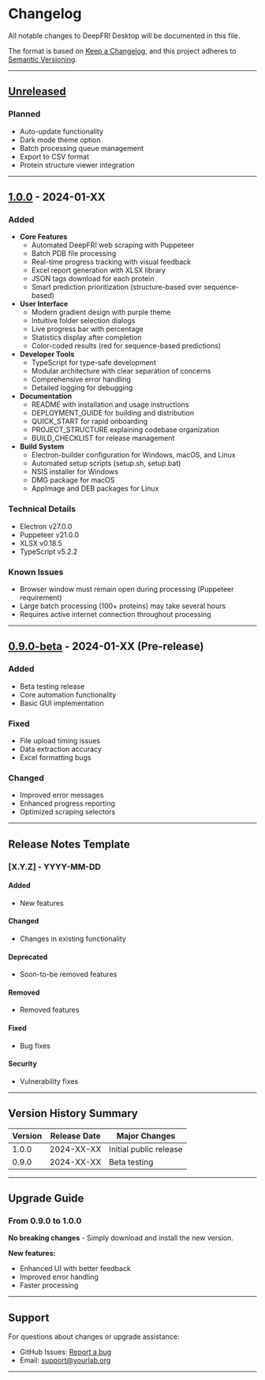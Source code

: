 # Changelog

All notable changes to DeepFRI Desktop will be documented in this file.

The format is based on [Keep a Changelog](https://keepachangelog.com/en/1.0.0/),
and this project adheres to [Semantic Versioning](https://semver.org/spec/v2.0.0.html).

---

## [Unreleased]

### Planned

- Auto-update functionality
- Dark mode theme option
- Batch processing queue management
- Export to CSV format
- Protein structure viewer integration

---

## [1.0.0] - 2024-01-XX

### Added

- **Core Features**
  - Automated DeepFRI web scraping with Puppeteer
  - Batch PDB file processing
  - Real-time progress tracking with visual feedback
  - Excel report generation with XLSX library
  - JSON tags download for each protein
  - Smart prediction prioritization (structure-based over sequence-based)
- **User Interface**
  - Modern gradient design with purple theme
  - Intuitive folder selection dialogs
  - Live progress bar with percentage
  - Statistics display after completion
  - Color-coded results (red for sequence-based predictions)
- **Developer Tools**
  - TypeScript for type-safe development
  - Modular architecture with clear separation of concerns
  - Comprehensive error handling
  - Detailed logging for debugging
- **Documentation**
  - README with installation and usage instructions
  - DEPLOYMENT_GUIDE for building and distribution
  - QUICK_START for rapid onboarding
  - PROJECT_STRUCTURE explaining codebase organization
  - BUILD_CHECKLIST for release management
- **Build System**
  - Electron-builder configuration for Windows, macOS, and Linux
  - Automated setup scripts (setup.sh, setup.bat)
  - NSIS installer for Windows
  - DMG package for macOS
  - AppImage and DEB packages for Linux

### Technical Details

- Electron v27.0.0
- Puppeteer v21.0.0
- XLSX v0.18.5
- TypeScript v5.2.2

### Known Issues

- Browser window must remain open during processing (Puppeteer requirement)
- Large batch processing (100+ proteins) may take several hours
- Requires active internet connection throughout processing

---

## [0.9.0-beta] - 2024-01-XX (Pre-release)

### Added

- Beta testing release
- Core automation functionality
- Basic GUI implementation

### Fixed

- File upload timing issues
- Data extraction accuracy
- Excel formatting bugs

### Changed

- Improved error messages
- Enhanced progress reporting
- Optimized scraping selectors

---

## Release Notes Template

### [X.Y.Z] - YYYY-MM-DD

#### Added

- New features

#### Changed

- Changes in existing functionality

#### Deprecated

- Soon-to-be removed features

#### Removed

- Removed features

#### Fixed

- Bug fixes

#### Security

- Vulnerability fixes

---

## Version History Summary

| Version | Release Date | Major Changes          |
| ------- | ------------ | ---------------------- |
| 1.0.0   | 2024-XX-XX   | Initial public release |
| 0.9.0   | 2024-XX-XX   | Beta testing           |

---

## Upgrade Guide

### From 0.9.0 to 1.0.0

**No breaking changes** - Simply download and install the new version.

**New features:**

- Enhanced UI with better feedback
- Improved error handling
- Faster processing

---

## Support

For questions about changes or upgrade assistance:

- GitHub Issues: [Report a bug](https://github.com/yourlab/deepfri-desktop/issues)
- Email: support@yourlab.org

---

[Unreleased]: https://github.com/yourlab/deepfri-desktop/compare/v1.0.0...HEAD
[1.0.0]: https://github.com/yourlab/deepfri-desktop/releases/tag/v1.0.0
[0.9.0-beta]: https://github.com/yourlab/deepfri-desktop/releases/tag/v0.9.0-beta
